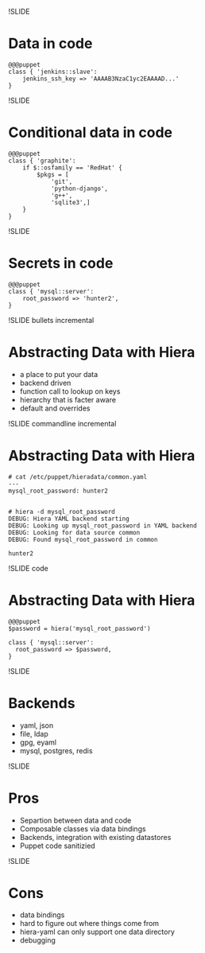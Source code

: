 !SLIDE

# Data in code

    @@@puppet
    class { 'jenkins::slave':
        jenkins_ssh_key => 'AAAAB3NzaC1yc2EAAAAD...'
    }

!SLIDE

# Conditional data in code

    @@@puppet
    class { 'graphite':
        if $::osfamily == 'RedHat' {
            $pkgs = [
                'git',
                'python-django',
                'g++',
                'sqlite3',]
        }
    }


!SLIDE

# Secrets in code

    @@@puppet
    class { 'mysql::server':
        root_password => 'hunter2',
    }


!SLIDE bullets incremental

# Abstracting Data with Hiera #

* a place to put your data
* backend driven
* function call to lookup on keys
* hierarchy that is facter aware
* default and overrides



!SLIDE commandline incremental


# Abstracting Data with Hiera #

    # cat /etc/puppet/hieradata/common.yaml 
    ---
    mysql_root_password: hunter2


    # hiera -d mysql_root_password
    DEBUG: Hiera YAML backend starting
    DEBUG: Looking up mysql_root_password in YAML backend
    DEBUG: Looking for data source common
    DEBUG: Found mysql_root_password in common

    hunter2



!SLIDE code

# Abstracting Data with Hiera #

    @@@puppet
    $password = hiera('mysql_root_password')

    class { 'mysql::server':
      root_password => $password,
    }


!SLIDE

# Backends #

* yaml, json
* file, ldap
* gpg, eyaml
* mysql, postgres, redis

!SLIDE

# Pros #

* Separtion between data and code
* Composable classes via data bindings
* Backends, integration with existing datastores
* Puppet code sanitizied

!SLIDE

# Cons #

* data bindings
* hard to figure out where things come from
* hiera-yaml can only support one data directory
* debugging

